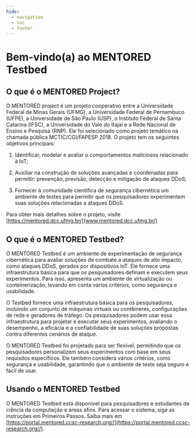 ```yaml
---
hide:
  - navigation
  - toc
  - footer
---
```


# Bem-vindo(a) ao MENTORED Testbed

## O que é o MENTORED Project?

O MENTORED project é um projeto cooperativo entre a Universidade Federal de Minas Gerais (UFMG), a Universidade Federal de Pernambuco (UFPE), a Universidade de São Paulo (USP), o Instituto Federal de Santa Catarina (IFSC), a Universidade do Vale do Itajaí e a Rede Nacional de Ensino e Pesquisa (RNP). Ele foi selecionado como projeto temático na chamada pública MCTIC/CGI/FAPESP 2018. O projeto tem os seguintes objetivos principais:

1. Identificar, modelar e avaliar o comportamentos maliciosos relacionado à IoT; 

2. Auxiliar na construção de soluções avançadas e coordenadas para permitir: prevenção, previsão, detecção e mitigação de ataques DDoS; 

3. Fornecer à comunidade científica de segurança cibernética um ambiente de testes para permitir que os pesquisadores experimentem suas soluções relacionadas a ataques DDoS.

Para obter mais detalhes sobre o projeto, visite [https://mentored.dcc.ufmg.br/](www.mentored.dcc.ufmg.br/)

## O que é o MENTORED Testbed?

O MENTORED Testbed é um ambiente de experimentação de segurança cibernética para avaliar soluções de combate a ataques de alto impacto, como ataques DDoS, gerados por dispositivos IoT. Ele fornece uma infraestrutura básica para que os pesquisadores definam e executem seus experimentos. Para isso, apresenta um ambiente de virtualização ou conteinerização, levando em conta vários critérios, como segurança e usabilidade.

O Testbed fornece uma infraestrutura básica para os pesquisadores, incluindo um conjunto de máquinas virtuais ou contêineres, configurações de rede e geradores de tráfego. Os pesquisadores podem usar essa infraestrutura para projetar e executar seus experimentos, avaliando o desempenho, a eficácia e a confiabilidade de suas soluções propostas contra diferentes cenários de ataque.

O MENTORED Testbed foi projetado para ser flexível, permitindo que os pesquisadores personalizem seus experimentos com base em seus requisitos específicos. Ele também considera vários critérios, como segurança e usabilidade, garantindo que o ambiente de teste seja seguro e fácil de usar.

## Usando o MENTORED Testbed

O MENTORED Testbed está disponível para pesquisadores e estudantes de ciência da computação e áreas afins. Para acessar o sistema, siga as instruções em Primeiros Passos. Saiba mais em [https://portal.mentored.ccsc-research.org//](https://portal.mentored.ccsc-research.org//).